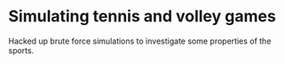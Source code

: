 # Simulating tennis and volley games
Hacked up brute force simulations to investigate some properties of the sports.